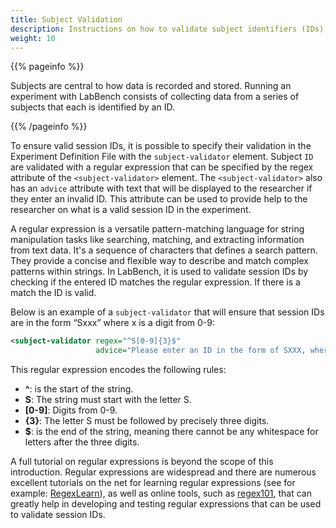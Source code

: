 ```yaml
---
title: Subject Validation
description: Instructions on how to validate subject identifiers (IDs)
weight: 10
---
```


{{% pageinfo %}}

Subjects are central to how data is recorded and stored. Running an experiment with LabBench consists of collecting data from a series of subjects that each is identified by an ID. 

{{% /pageinfo %}}

To ensure valid session IDs, it is possible to specify their validation in the Experiment Definition File with the `subject-validator` element. Subject `ID` are validated with a regular expression that can be specified by the regex attribute of the `<subject-validator>` element. The `<subject-validator>` also has an `advice` attribute with text that will be displayed to the researcher if they enter an invalid ID. This attribute can be used to provide help to the researcher on what is a valid session ID in the experiment.

A regular expression is a versatile pattern-matching language for string manipulation tasks like searching, matching, and extracting information from text data. It's a sequence of characters that defines a search pattern. They provide a concise and flexible way to describe and match complex patterns within strings. In LabBench, it is used to validate session IDs by checking if the entered ID matches the regular expression. If there is a match the ID is valid.

Below is an example of a `subject-validator` that will ensure that session IDs are in the form “Sxxx” where x is a digit from 0-9:

```xml
<subject-validator regex="^S[0-9]{3}$"
                   advice="Please enter an ID in the form of SXXX, where X is a digit" />
```

This regular expression encodes the following rules:

* **^**: is the start of the string.
* **S**: The string must start with the letter S.
* **[0-9]**: Digits from 0-9.
* **{3}**: The letter S must be followed by precisely three digits.
* **$**: is the end of the string, meaning there cannot be any whitespace for letters after the three digits.

A full tutorial on regular expressions is beyond the scope of this introduction. Regular expressions are widespread and there are numerous excellent tutorials on the net for learning regular expressions (see for example: [RegexLearn](https://regexlearn.com/)), as well as online tools, such as [regex101](https://regex101.com/), that can greatly help in developing and testing regular expressions that can be used to validate session IDs.
